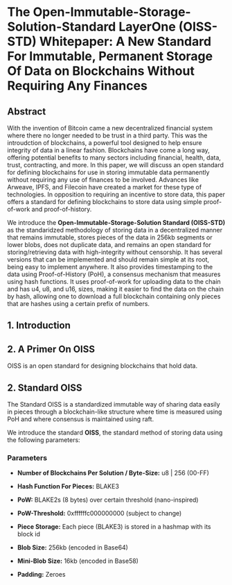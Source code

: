 # The Open-Immutable-Storage-Solution-Standard LayerOne (OISS-STD) Whitepaper: A New Standard For Immutable, Permanent Storage Of Data on Blockchains Without Requiring Any Finances

## Abstract

With the invention of Bitcoin came a new decentralized financial system where there no longer needed to be trust in a third party. This was the introudction of blockchains, a powerful tool designed to help ensure integrity of data in a linear fashion. Blockchains have come a long way, offering potential benefits to many sectors including financial, health, data, trust, contracting, and more. In this paper, we will discuss an open standard for defining blockchains for use in storing immutable data permanently without requiring any use of finances to be involved. Advances like Arweave, IPFS, and Filecoin have created a market for these type of technologies. In opposition to requiring an incentive to store data, this paper offers a standard for defining blockchains to store data using simple proof-of-work and proof-of-history.

We introduce the **Open-Immutable-Storage-Solution Standard (OISS-STD)** as the standaridzed methodology of storing data in a decentralized manner that remains immutable, stores pieces of the data in 256kb segments or lower blobs, does not duplicate data, and remains an open standard for storing/retrieving data with high-integrity without censorship. It has several versions that can be implemented and should remain simple at its root, being easy to implement anywhere. It also provides timestamping to the data using Proof-of-History (PoH), a consensus mechanism that measures using hash functions. It uses proof-of-work for uploading data to the chain and has u4, u8, and u16, sizes, making it easier to find the data on the chain by hash, allowing one to download a full blockchain containing only pieces that are hashes using a certain prefix of numbers.

## 1. Introduction

## 2. A Primer On OISS

OISS is an open standard for designing blockchains that hold data.

## 2. Standard OISS

The Standard OISS is a standardized immutable way of sharing data easily in pieces through a blockchain-like structure where time is measured using PoH and where consensus is maintained using raft.

We introduce the standard **OISS**, the standard method of storing data using the following parameters:

### Parameters

* **Number of Blockchains Per Solution / Byte-Size:** u8 | 256 (00-FF)

* **Hash Function For Pieces:** BLAKE3

* **PoW:** BLAKE2s (8 bytes) over certain threshold (nano-inspired)

* **PoW-Threshold:** 0xffffffc000000000 (subject to change)

* **Piece Storage:** Each piece (BLAKE3) is stored in a hashmap with its block id

* **Blob Size:** 256kb (encoded in Base64)

* **Mini-Blob Size:** 16kb (encoded in Base58)

* **Padding:** Zeroes

